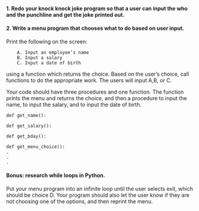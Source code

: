 #### 1. Redo your knock knock joke program so that a user can input the who and the punchline and get the joke printed out.

#### 2. Write a menu program that chooses what to do based on user input. 
Print the following on the screen:

        A. Input an employee’s name
        B. Input a salary
        C. Input a date of birth
        
using a function which returns the choice. Based on the user’s choice, call functions to do the appropriate work.
The users will input A,B, or C.

Your code should have three procedures and one function. The function prints the menu and returns the choice, and then a procedure to input the name, to input the salary, and to input the date of birth.

```
def get_name():

def get_salary():

def get_bday():

def get_menu_choice():
.
.
.
```

#### Bonus: research while loops in Python. 
Put your menu program into an infinite loop until the user selects exit, which should be choice D. Your program should also let the user know if they are not choosing one of the options, and then reprint the menu.
